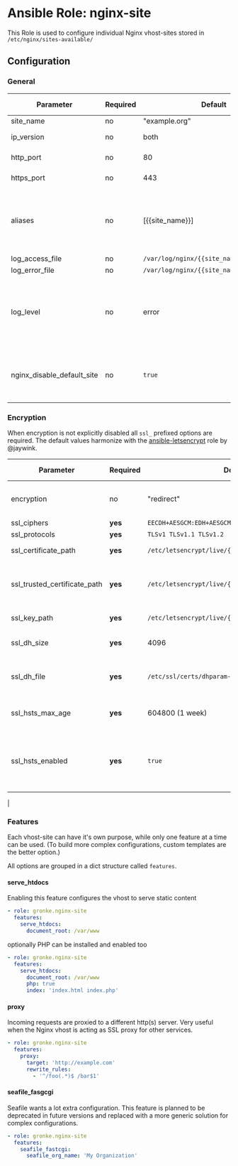 Ansible Role: nginx-site
========================

This Role is used to configure individual Nginx vhost-sites stored in `/etc/nginx/sites-available/`

## Configuration

### General

| Parameter       | Required   | Default         | Options / Comment                                         |
| --------------- | ---------- | --------------- | --------------------------------------------------------- |
| site_name       | no         | "example.org"   |                                                           |
| ip_version      | no         | both            | `both`, `IPv4`, `IPv6`                                    |
| http_port       | no         | 80              | 0 - 65535                                                 |
| https_port      | no         | 443             | 0 - 65535                                                 |
| aliases         | no         | [{{site_name}}] | List of strings with domain names (Wildcard `*`)          |
| log_access_file | no         | `/var/log/nginx/{{site_name}}_access.log` |                                 |
| log_error_file  | no         | `/var/log/nginx/{{site_name}}_error.log` |                                  |
| log_level       | no         | error   | `debug`, `info`, `notice`, `warn`, `error`, `crit`, `alert`, or `emerg` |
| nginx_disable_default_site | no | `true`       | `true` disables the default nginx vhost                   |


### Encryption

When encryption is not explicitly disabled all `ssl_` prefixed options are required. The default values harmonize with the [ansible-letsencrypt](https://github.com/jaywink/ansible-letsencrypt) role by @jaywink.


| Parameter                    | Required  | Default         | Options / Comment                                         |
| ---------------------------- | --------- | --------------- | --------------------------------------------------------- |
| encryption                   | no        | "redirect"      | `force`, `redirect`, `optional`, `off`                    |
| ssl_ciphers                  | **yes**   | `EECDH+AESGCM:EDH+AESGCM:AES256+EECDH:AES256+EDH` | [[see](https://raymii.org/s/tutorials/Strong_SSL_Security_On_nginx.html#The_Cipher_Suite)] |
| ssl_protocols                | **yes**   | `TLSv1 TLSv1.1 TLSv1.2` | [[see](https://raymii.org/s/tutorials/Strong_SSL_Security_On_nginx.html#SSLv2_and_SSLv3)] |
| ssl_certificate_path         | **yes**   | `/etc/letsencrypt/live/{{site_name}}/fullchain.pem` | defaults to LetsEncrypt |
| ssl_trusted_certificate_path | **yes**   | `/etc/letsencrypt/live/{{site_name}}/fullchain.pem` | defaults to LetsEncrypt, needed for [OCSP Stapling](https://raymii.org/s/tutorials/Strong_SSL_Security_On_nginx.html#OCSP_Stapling) |
| ssl_key_path                 | **yes**   | `/etc/letsencrypt/live/{{site_name}}/privkey.pem` | defaults to LetsEncrypt |
| ssl_dh_size                  | **yes**   | 4096      | *this will take a while to generate*                          |
| ssl_dh_file                  | **yes**   | `/etc/ssl/certs/dhparam-{{ ssl_dh_size }}.pem` | *consider pre-generating this file* |
|ssl_hsts_max_age              | **yes**   | 604800 (1 week) | `encryption` must be set to `force` or `redirect`    |                                                      |
|ssl_hsts_enabled              | **yes**   | `true` |  This is only enabled when `encryption` is set to `force` or `redirect` |
|

### Features

Each vhost-site can have it's own purpose, while only one feature at a time can be used. (To build more complex configurations, custom templates are the better option.)

All options are grouped in a dict structure called `features`.

#### serve_htdocs

Enabling this feature configures the vhost to serve static content

```yaml
- role: gronke.nginx-site
  features:
    serve_htdocs:
      document_root: /var/www
```

optionally PHP can be installed and enabled too

```yaml
- role: gronke.nginx-site
  features:
    serve_htdocs:
      document_root: /var/www
      php: true
      index: 'index.html index.php'
```

#### proxy

Incoming requests are proxied to a different http(s) server. Very useful when the Nginx vhost is acting as SSL proxy for other services.

```yaml
- role: gronke.nginx-site
  features:
    proxy:
      target: 'http://example.com'
      rewrite_rules:
        - '^/foo(.*)$ /bar$1'
```

#### seafile_fasgcgi

Seafile wants a lot extra configuration. This feature is planned to be deprecated in future versions and replaced with a more generic solution for complex configurations.

```yaml
- role: gronke.nginx-site
  features:
    seafile_fastcgi:
      seafile_org_name: 'My Organization'
```
